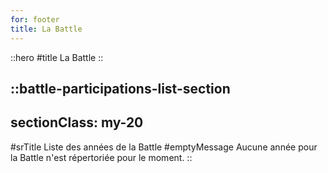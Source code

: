 ```yaml
---
for: footer
title: La Battle
---
```


::hero
#title
La Battle
::

::battle-participations-list-section
---
sectionClass: my-20
---
#srTitle
Liste des années de la Battle
#emptyMessage
Aucune année pour la Battle n'est répertoriée pour le moment.
::
